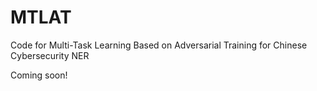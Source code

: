 # MTLAT
Code for Multi-Task Learning Based on Adversarial Training for Chinese Cybersecurity NER



Coming soon!
